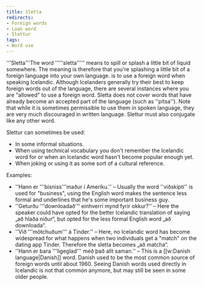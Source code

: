 ```yaml
---
title: Sletta
redirects:
- Foreign words
- Loan word
- Slettur
tags:
- Word use
---
```


'''Sletta'''<ref group="lower-alpha">The word '''''sletta''''' means to spill or splash a little bit of liquid somewhere. The meaning is therefore that you're splashing a little bit of a foreign language into your own language.</ref> is to use a foreign word when speaking Icelandic. Although Icelanders generally try their best to keep foreign words out of the language, there are several instances where you are "allowed" to use a foreign word. Sletta does not cover words that have already become an accepted part of the language (such as ''pítsa''). Note that while it is sometimes permissible to use them in spoken language, they are very much discouraged in written language. Slettur must also conjugate like any other word.  

Slettur can sometimes be used:  

* In some informal situations.  
* When using technical vocabulary you don't remember the Icelandic word for or when an Icelandic word hasn't become popular enough yet.  
* When joking or using it as some sort of a cultural reference.  

Examples:  

* ''Hann er '''bisniss'''maður í Ameríku.'' – Usually the word ''viðskipti'' is used for "business", using the English word makes the sentence less formal and underlines that he's some important business guy.  
* ''Geturðu '''downloadað''' einhverri mynd fyrir okkur?'' – Here the speaker could have opted for the better Icelandic translation of saying „að hlaða niður“, but opted for the less formal English word „að downloada“.  
* ''Við '''mötchuðum''' á Tinder.'' – Here, no Icelandic word has become widespread for what happens when two individuals get a "match" on the dating app Tinder. Therefore the sletta becomes „að matcha“.  
* ''Hann er bara '''ligeglad''' með það allt saman.'' – This is a [[w:Danish language|Danish]] word. Danish used to be the most common source of foreign words until about 1960. Seeing Danish words used directly in Icelandic is not that common anymore, but may still be seen in some older people.  

